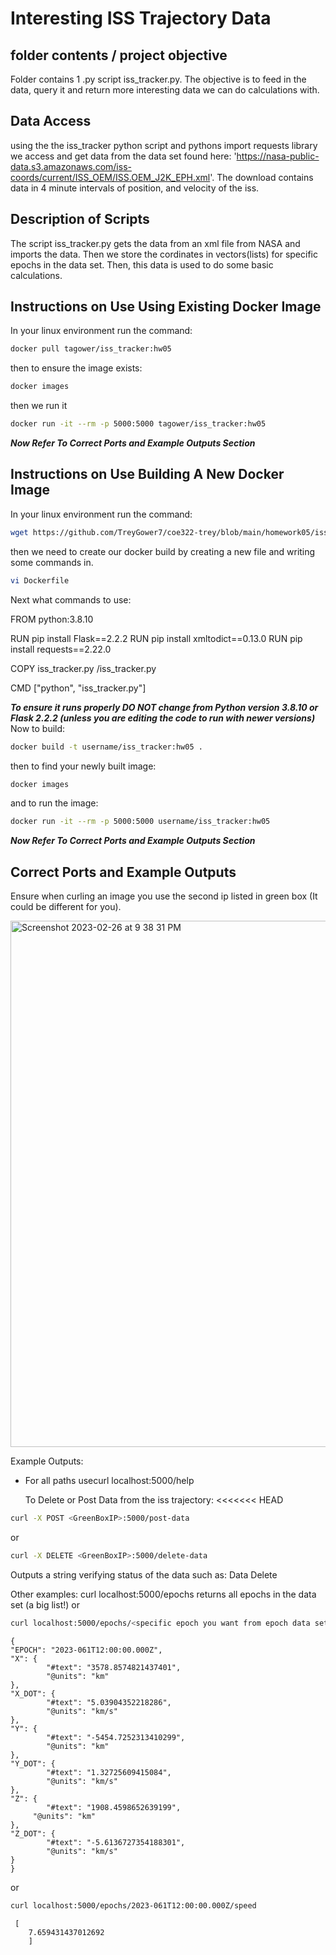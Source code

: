 # Interesting ISS Trajectory Data

folder contents / project objective
-----------------------------
Folder contains 1 .py script iss_tracker.py. The objective is to feed in the data, query it and return more interesting data we can do calculations with.

Data Access
-----------------------------
using the the iss_tracker python script and pythons import requests library we access and get data from the data set found here: 'https://nasa-public-data.s3.amazonaws.com/iss-coords/current/ISS_OEM/ISS.OEM_J2K_EPH.xml'. The download contains data in 4 minute intervals of position, and velocity of the iss.

Description of Scripts
-----------------------------
The script iss_tracker.py gets the data from an xml file from NASA and imports the data. Then we store the cordinates in vectors(lists) for specific epochs in the data set. Then, this data is used to do some basic calculations.

Instructions on Use Using Existing Docker Image
-----------------------------
In your linux environment run the command:   
```sh  
docker pull tagower/iss_tracker:hw05
```
then to ensure the image exists:
```sh  
docker images
```
then we run it
```sh  
docker run -it --rm -p 5000:5000 tagower/iss_tracker:hw05
```
***Now Refer To Correct Ports and Example Outputs Section***

Instructions on Use Building A New Docker Image
-----------------------------
In your linux environment run the command: 
```sh  
wget https://github.com/TreyGower7/coe322-trey/blob/main/homework05/iss_tracker.py
```
then we need to create our docker build by creating a new file and writing some commands in.
```sh  
vi Dockerfile
```
Next what commands to use:

FROM python:3.8.10

RUN pip install Flask==2.2.2
RUN pip install xmltodict==0.13.0
RUN pip install requests==2.22.0

COPY iss_tracker.py /iss_tracker.py

CMD ["python", "iss_tracker.py"]

***To ensure it runs properly DO NOT change from Python version 3.8.10 or Flask 2.2.2 (unless you are editing the code to run with newer versions)***
Now to build: 
```sh  
docker build -t username/iss_tracker:hw05 .
```
then to find your newly built image:
```sh  
docker images
```
and to run the image:
```sh  
docker run -it --rm -p 5000:5000 username/iss_tracker:hw05 
```
***Now Refer To Correct Ports and Example Outputs Section***

Correct Ports and Example Outputs
-----------------------------
Ensure when curling an image you use the second ip listed in green box (It could be different for you).

<img width="842" alt="Screenshot 2023-02-26 at 9 38 31 PM" src="https://user-images.githubusercontent.com/70235944/221581571-f313db39-6111-4ec8-ad5b-ed4c9d2e7fcb.png">

Example Outputs:

* For all paths usecurl localhost:5000/help

	To Delete or Post Data from the iss trajectory:
<<<<<<< HEAD
```sh
curl -X POST <GreenBoxIP>:5000/post-data 
```	
or  
```sh  
curl -X DELETE <GreenBoxIP>:5000/delete-data
```
Outputs a string verifying status of the data such as: Data Delete
	
Other examples:
	curl localhost:5000/epochs
        returns all epochs in the data set (a big list!)
	or
```sh 
curl localhost:5000/epochs/<specific epoch you want from epoch data set>
```
	{
  	"EPOCH": "2023-061T12:00:00.000Z",
  	"X": {
    		"#text": "3578.8574821437401",
    		"@units": "km"
  	},
  	"X_DOT": {
    		"#text": "5.03904352218286",
    		"@units": "km/s"
  	},
  	"Y": {
    		"#text": "-5454.7252313410299",
    		"@units": "km"
  	},
  	"Y_DOT": {
    		"#text": "1.32725609415084",
    		"@units": "km/s"
  	},
  	"Z": {
    		"#text": "1908.4598652639199",
   		 "@units": "km"
  	},
  	"Z_DOT": {
    		"#text": "-5.6136727354188301",
    		"@units": "km/s"
  	}
	}		

or

```sh 	
curl localhost:5000/epochs/2023-061T12:00:00.000Z/speed
```
    
	 [
        7.659431437012692
        ]   

